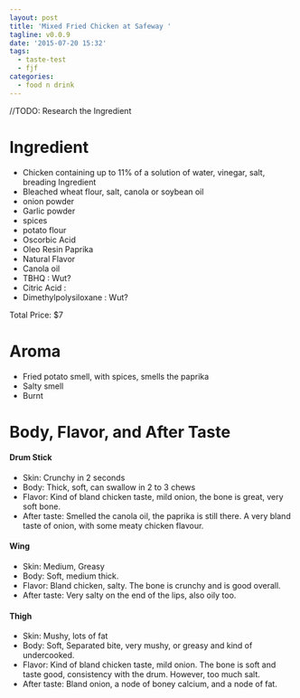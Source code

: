 ```yaml
---
layout: post
title: 'Mixed Fried Chicken at Safeway '
tagline: v0.0.9
date: '2015-07-20 15:32'
tags:
  - taste-test
  - fjf
categories:
  - food n drink
---
```


//TODO: Research the Ingredient

# Ingredient

  + Chicken containing up to 11% of a solution of water, vinegar, salt, breading Ingredient
  + Bleached wheat flour, salt, canola or soybean oil
  + onion powder
  + Garlic powder
  + spices
  + potato flour
  + Oscorbic Acid
  + Oleo Resin Paprika
  + Natural Flavor
  + Canola oil
  + TBHQ : Wut?
  + Citric Acid :
  + Dimethylpolysiloxane : Wut?

Total Price: $7

# Aroma

  + Fried potato smell, with spices, smells the paprika
  + Salty smell
  + Burnt

# Body, Flavor, and After Taste

#### Drum Stick

  + Skin: Crunchy in 2 seconds
  + Body: Thick, soft, can swallow in 2 to 3 chews
  + Flavor: Kind of bland chicken taste, mild onion, the bone is great, very soft bone.
  + After taste: Smelled the canola oil, the paprika is still there. A very bland taste of onion, with some meaty chicken flavour.

#### Wing

  + Skin: Medium, Greasy
  + Body: Soft, medium thick.
  + Flavor: Bland chicken, salty. The bone is crunchy and is good overall.
  + After taste: Very salty on the end of the lips, also oily too.

#### Thigh

  + Skin: Mushy, lots of fat
  + Body: Soft, Separated bite, very mushy, or greasy and kind of undercooked.
  + Flavor: Kind of bland chicken taste, mild onion. The bone is soft and taste good, consistency with the drum. However, too much salt.
  + After taste: Bland onion, a node of boney calcium, and a node of fat.
